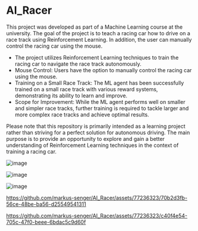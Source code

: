 # AI_Racer
This project was developed as part of a Machine Learning course at the university. The goal of the project is to teach a racing car how to drive on a race track using Reinforcement Learning. In addition, the user can manually control the racing car using the mouse.

* The project utilizes Reinforcement Learning techniques to train the racing car to navigate the race track autonomously.
* Mouse Control: Users have the option to manually control the racing car using the mouse.
* Training on a Small Race Track: The ML agent has been successfully trained on a small race track with various reward systems, demonstrating its ability to learn and improve.
* Scope for Improvement: While the ML agent performs well on smaller and simpler race tracks, further training is required to tackle larger and more complex race tracks and achieve optimal results.

Please note that this repository is primarily intended as a learning project rather than striving for a perfect solution for autonomous driving. The main purpose is to provide an opportunity to explore and gain a better understanding of Reinforcement Learning techniques in the context of training a racing car.


![image](https://user-images.githubusercontent.com/77236323/233083137-3bebb827-dc1e-4c14-93f9-19528ac24eaf.png)

![image](https://user-images.githubusercontent.com/77236323/233858202-1bb5f578-4c20-4cff-82b7-32a224559166.png)

![image](https://github.com/markus-senger/AI_Racer/assets/77236323/c3064fef-b193-4856-bf34-009d563469b3)

https://github.com/markus-senger/AI_Racer/assets/77236323/70b2d3fb-56ce-48be-ba56-d25549541311

https://github.com/markus-senger/AI_Racer/assets/77236323/c40f4e54-705c-47f0-beee-6bdac5c9d60f



